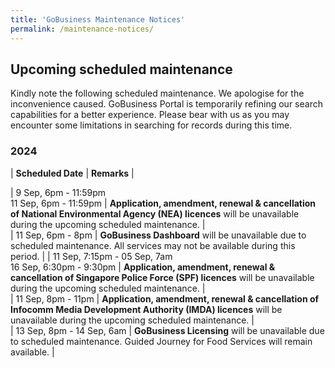 ```yaml
---
title: 'GoBusiness Maintenance Notices'
permalink: /maintenance-notices/
---
```


## Upcoming scheduled maintenance

Kindly note the following scheduled maintenance. We apologise for the inconvenience caused. 
GoBusiness Portal is temporarily refining our search capabilities for a better experience. Please bear with us as you may encounter some limitations in searching for records during this time.

### 2024 

| **Scheduled Date** | **Remarks** |  

       
| 9 Sep, 6pm - 11:59pm<br>11 Sep, 6pm - 11:59pm | **Application, amendment, renewal & cancellation of National Environmental Agency (NEA) licences** will be unavailable during the upcoming scheduled maintenance. |       
| 11 Sep, 6pm - 8pm | **GoBusiness Dashboard** will be unavailable due to scheduled maintenance. All services may not be available during this period. |
| 11 Sep, 7:15pm - 05 Sep, 7am<br>16 Sep, 6:30pm - 9:30pm | **Application, amendment, renewal & cancellation of Singapore Police Force (SPF) licences** will be unavailable during the upcoming scheduled maintenance. |     
| 11 Sep, 8pm - 11pm | **Application, amendment, renewal & cancellation of Infocomm Media Development Authority (IMDA) licences** will be unavailable during the upcoming scheduled maintenance. |      
| 13 Sep, 8pm - 14 Sep, 6am | **GoBusiness Licensing** will be unavailable due to scheduled maintenance. Guided Journey for Food Services will remain available. |  

 





<script src="/jquery/jquery.min.js"></script> <script src="/jquery/resize-tables.js"></script>
